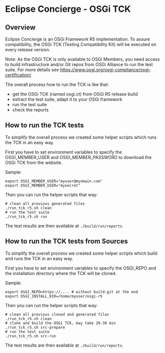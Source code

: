 # Eclipse Concierge - OSGi TCK

## Overview

Eclipse Concierge is an OSGi Framework R5 implementation.
To assure compatibility, the OSGi TCK (Testing Compatibility Kit) will be executed on every release version.

Note: As the OSGi TCK is only available to OSGi Members, you need access to build infrastructure and/or Git repos from OSGi Alliance to run the test suite. For more details see https://www.osgi.org/osgi-compliance/osgi-certification/

The overall process how to run the TCK is like that:

* get the OSGi TCK (named osgi.ct) from OSGi R5 release build
* extract the test suite, adapt it to your OSGi framework
* run the test suite
* check the reports

## How to run the TCK tests

To simplify the overall process we created some helper scripts which runs the TCK in an easy way.

First you have to set environment variables to specify the OSGI_MEMBER_USER and OSGI_MEMBER_PASSWORD to download the OSGi TCK from the website.

Sample:

```
export OSGI_MEMBER_USER="myuser@myomain.com"
export OSGI_MEMBER_USER="mysecret"
```

Then you can run the helper scripts that way:

```
# clean all previous generated files
./run_tck_r5.sh clean
# run the test suite
./run_tck_r5.sh run
```

The test results are then available at `./build/run/reports`.

## How to run the TCK tests from Sources

To simplify the overall process we created some helper scripts which build and runs the TCK in an easy way.

First you have to set environment variables to specify the OSGI_REPO and the installation directory where the TCK will be cloned.

Sample:

```
export OSGI_REPO=https://.... # without build.git at the end
export OSGI_INSTALL_DIR=/home/myuser/osgi-r5
```

Then you can run the helper scripts that way:

```
# clean all previous cloned and generated files
./run_tck_r5.sh clean
# clone and build the OSGi TCK, may take 20-30 min
./run_tck_r5.sh src-prepare
# run the test suite
./run_tck_r5.sh src-run
```

The test results are then available at `./build/run/reports`.

